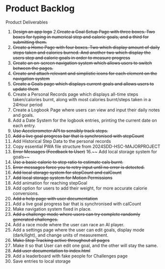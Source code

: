 # Product Backlog
Product Deliverables
1. ~~Design an app logo~~
2.~~Create a Goal Setup Page with three boxes. Two boxes for typing in numerical step and calorie goals, and a third for submitting them.~~ 
3. ~~Create a Home Page with four boxes. Two which display amount of daily steps taken and calories burned. And another two which display the users step and calorie goals in order to measure progress~~
4. ~~Create an on-screen navigation system which allows users to switch between the pages.~~
5. ~~Create and attach relevant and simplistic icons for each element on the navigation system~~
6. ~~Create a Goals page which displays current goals and allows users to update them~~
7. Create a Personal Records page which displays all-time steps taken/calories burnt, along with most calories burnt/steps taken in a 24Hour period
8. Create a Logbook Page where users can view and input their daily notes and goals. 
9. Add a Date System for the logbook entries, printing the current date on each entry.
10. ~~Use Accelerometer API to sensibly track steps.~~
11. ~~Add a live goal progress bar that is synchronised with stepCount~~
13. Add Historical Step Data to the personal records 
14. Copy essential PWA file structure from 2024SDD-HSC-MAJORPROJECT
15. ~~Error Messages (Feedback to User)~~
16.~~ Add local storage system for goals~~
17. ~~Use a basic calorie to step ratio to estimate cals burnt.~~
18. ~~Error messages force you to retry input until no error is detected.~~
19. ~~Add local storage system for stepCount and calCount~~
20. ~~Add local storage system for Motion Permissions~~
21. Add animation for reaching stepGoal
22. Add option for users to add their weight, for more accurate calorie conversions. 
23. ~~Add a help page with user documentation~~
24. Add a live goal progress bar that is synchronised with calCount
25. Make navigation system fixed in place.
26. ~~Add a challenge mode where users can try complete randomly generated challenges.~~
27. Add a race mode where the user can race an AI player.
28. Add a settings page where the user can edit goals, display mode (dark/light), and change units of measurement.
29. ~~Make Step Tracking active throughout all pages~~
30. Make it so that User can edit one goal, and the other will stay the same.
31. ~~Add user documentation to index.html~~
32. Add a leaderboard with fake people for Challenges page
33. Save entries to local storage
